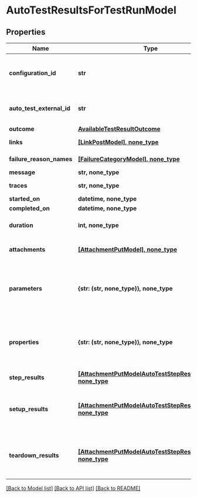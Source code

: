 # AutoTestResultsForTestRunModel


## Properties
Name | Type | Description | Notes
------------ | ------------- | ------------- | -------------
**configuration_id** | **str** | Specifies the GUID of the autotest configuration, which was specified when the test run was created. | 
**auto_test_external_id** | **str** | Specifies the external ID of the autotest, which was specified when the test run was created. | 
**outcome** | [**AvailableTestResultOutcome**](AvailableTestResultOutcome.md) |  | 
**links** | [**[LinkPostModel], none_type**](LinkPostModel.md) | Specifies the links in the autotest. | [optional] 
**failure_reason_names** | [**[FailureCategoryModel], none_type**](FailureCategoryModel.md) | Specifies the cause of autotest failure. | [optional] 
**message** | **str, none_type** | A comment for the result. | [optional] 
**traces** | **str, none_type** | An extended comment or a stack trace. | [optional] 
**started_on** | **datetime, none_type** | Test run start date. | [optional] 
**completed_on** | **datetime, none_type** | Test run end date. | [optional] 
**duration** | **int, none_type** | Expected or actual duration of the test run execution in milliseconds. | [optional] 
**attachments** | [**[AttachmentPutModel], none_type**](AttachmentPutModel.md) | Specifies an attachment GUID. Multiple values can be sent. | [optional] 
**parameters** | **{str: (str, none_type)}, none_type** | \&quot;&lt;b&gt;parameter&lt;/b&gt;\&quot;: \&quot;&lt;b&gt;value&lt;/b&gt;\&quot; pair with arbitrary custom parameters. Multiple parameters can be sent. | [optional] 
**properties** | **{str: (str, none_type)}, none_type** | \&quot;&lt;b&gt;property&lt;/b&gt;\&quot;: \&quot;&lt;b&gt;value&lt;/b&gt;\&quot; pair with arbitrary custom properties. Multiple properties can be sent. | [optional] 
**step_results** | [**[AttachmentPutModelAutoTestStepResultsModel], none_type**](AttachmentPutModelAutoTestStepResultsModel.md) | Specifies the results of individual steps. | [optional] 
**setup_results** | [**[AttachmentPutModelAutoTestStepResultsModel], none_type**](AttachmentPutModelAutoTestStepResultsModel.md) | Specifies the results of setup steps. For information on supported values, see the &#x60;stepResults&#x60; parameter above. | [optional] 
**teardown_results** | [**[AttachmentPutModelAutoTestStepResultsModel], none_type**](AttachmentPutModelAutoTestStepResultsModel.md) | Specifies the results of the teardown steps. For information on supported values, see the &#x60;stepResults&#x60; parameter above. | [optional] 

[[Back to Model list]](../README.md#documentation-for-models) [[Back to API list]](../README.md#documentation-for-api-endpoints) [[Back to README]](../README.md)


